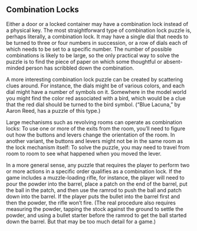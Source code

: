 ## Combination Locks

Either a door or a locked container may have a combination lock instead of a physical key. The most straightforward type of combination lock puzzle is, perhaps literally, a combination lock. It may have a single dial that needs to be turned to three or four numbers in succession, or a row of dials each of which needs to be set to a specific number. The number of possible combinations is likely to be large, so the only practical way to solve the puzzle is to find the piece of paper on which some thoughtful or absent-minded person has scribbled down the combination.

A more interesting combination lock puzzle can be created by scattering clues around. For instance, the dials might be of various colors, and each dial might have a number of symbols on it. Somewhere in the model world you might find the color red associated with a bird, which would be a clue that the red dial should be turned to the bird symbol. (“Blue Lacuna,” by Aaron Reed, has a puzzle of this type.)

Large mechanisms such as revolving rooms can operate as combination locks: To use one or more of the exits from the room, you’ll need to figure out how the buttons and levers change the orientation of the room. In another variant, the buttons and levers might not be in the same room as the lock mechanism itself: To solve the puzzle, you may need to travel from room to room to see what happened when you moved the lever.

In a more general sense, any puzzle that requires the player to perform two or more actions in a specific order qualifies as a combination lock. If the game includes a muzzle-loading rifle, for instance, the player will need to pour the powder into the barrel, place a patch on the end of the barrel, put the ball in the patch, and then use the ramrod to push the ball and patch down into the barrel. If the player puts the bullet into the barrel first and then the powder, the rifle won’t fire. (The real procedure also requires measuring the powder, tapping the stock against the ground to settle the powder, and using a bullet starter before the ramrod to get the ball started down the barrel. But that may be too much detail for a game.)
